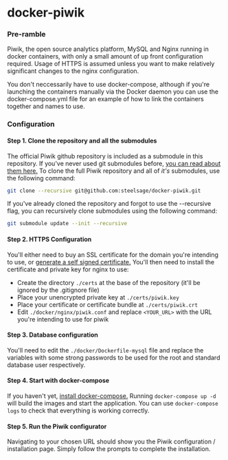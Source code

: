 # docker-piwik

### Pre-ramble
Piwik, the open source analytics platform, MySQL and Nginx running in docker containers, with only a small amount of up front configuration required. Usage of HTTPS is assumed unless you want to make relatively significant changes to the nginx configuration.

You don't neccessarily have to use docker-compose, although if you're launching the containers manually via the Docker daemon you can use the docker-compose.yml file for an example of how to link the containers together and names to use.

### Configuration

#### Step 1. Clone the repository and all the submodules
The official Piwik github repository is included as a submodule in this repository. If you've never used git submodules before, [you can read about them here.](https://www.git-scm.com/book/en/v2/Git-Tools-Submodules)
To clone the full Piwik repository and all of *it's* submodules, use the following command:
```bash
git clone --recursive git@github.com:steelsage/docker-piwik.git
```
If you've already cloned the repository and forgot to use the --recursive flag, you can recursively clone submodules using the following command:
```bash
git submodule update --init --recursive
```

#### Step 2. HTTPS Configuration
You'll either need to buy an SSL certificate for the domain you're intending to use, or [generate a self signed certificate.](http://www.akadia.com/services/ssh_test_certificate.html) You'll then need to install the certificate and private key for nginx to use:

- Create the directory ```./certs``` at the base of the repository (it'll be ignored by the .gitignore file)
- Place your unencrypted private key at ```./certs/piwik.key```
- Place your certificate or certificate bundle at ```./certs/piwik.crt```
- Edit ```./docker/nginx/piwik.conf``` and replace ```<YOUR_URL>``` with the URL you're intending to use for piwik

#### Step 3. Database configuration
You'll need to edit the ```./docker/Dockerfile-mysql``` file and replace the variables with some strong passwords to be used for the root and standard database user respectively.

#### Step 4. Start with docker-compose
If you haven't yet, [install docker-compose.](https://docs.docker.com/compose/install/)
Running ```docker-compose up -d``` will build the images and start the application. You can use ```docker-compose logs``` to check that everything is working correctly.

#### Step 5. Run the Piwik configurator
Navigating to your chosen URL should show you the Piwik configuration / installation page. Simply follow the prompts to complete the installation.
